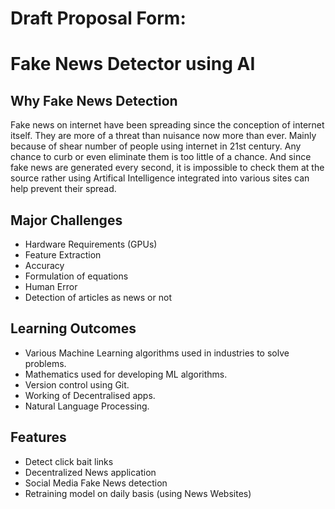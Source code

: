 # Draft Proposal Form:

# Fake News Detector using AI 

## Why Fake News Detection
Fake news on internet have been spreading since the conception of internet itself.
They are more of a threat than nuisance now more than ever. Mainly because of shear number of people using internet in 21st century. Any chance to curb or even eliminate them is too little of a chance. And since fake news are generated every second, it is impossible to check them at the source rather using Artifical Intelligence integrated into various sites can help prevent their spread.

## Major Challenges
- Hardware Requirements (GPUs) 
- Feature Extraction
- Accuracy
- Formulation of equations
- Human Error
- Detection of articles as news or not

## Learning Outcomes
- Various Machine Learning algorithms used in industries to solve problems.
- Mathematics used for developing ML algorithms.
- Version control using Git.
- Working of Decentralised apps. 
- Natural Language Processing. 

## Features
- Detect click bait links
- Decentralized News application
- Social Media Fake News detection
- Retraining model on daily basis (using News Websites)
